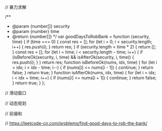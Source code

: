 // 暴力求解

/**
 * @param {number[]} security
 * @param {number} time
 * @return {number[]}
 */
var goodDaysToRobBank = function (security, time) {
  if (time === 0) {
    const res = [];
    for (let i = 0; i < security.length; i++) {
      res.push(i);
    }
    return res;
  }
  if (security.length < time * 2) {
    return [];
  }
  const res = [];
  for (let i = time; i < security.length - time; i++) {
    if (isBeforeOk(security, i, time) && isAfterOk(security, i, time)) {
      res.push(i);
    }
  }
  return res;
  function isBeforeOk(nums, idx, time) {
    for (let i = idx; i > idx - time; i--) {
      if (nums[i] <= nums[i - 1]) {
        continue;
      }
      return false;
    }
    return true;
  }
  function isAfterOk(nums, idx, time) {
    for (let i = idx; i < idx + time; i++) {
      if (nums[i] <= nums[i + 1]) {
        continue;
      }
      return false;
    }
    return true;
  }
};

// 滑动窗口

// 动态规划

// 前缀和

// https://leetcode-cn.com/problems/find-good-days-to-rob-the-bank/
